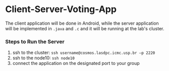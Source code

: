 # Client-Server-Voting-App

The client application will be done in Android, while the server application will be implemented in `.java` and `.c` and it will be running at the lab's cluster. 

### Steps to Run the Server

1. ssh to the cluster: `ssh username@cosmos.lasdpc.icmc.usp.br –p 2220`
2. ssh to the node10: `ssh node10`
3. connect the application on the designated port to your group


